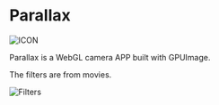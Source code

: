 # Parallax

![ICON](https://is5-ssl.mzstatic.com/image/thumb/Purple114/v4/26/05/fe/2605fe8a-5c6a-2ec4-de3b-8fab8a70966b/AppIcon-0-0-1x_U007emarketing-0-0-0-10-0-0-sRGB-0-0-0-GLES2_U002c0-512MB-85-220-0-0.png/460x0w.webp)

Parallax is a WebGL camera APP built with GPUImage.

The filters are from movies.

![Filters](https://is3-ssl.mzstatic.com/image/thumb/Purple113/v4/46/63/6a/46636a9a-c401-2504-165d-c8bb8161cfb5/pr_source.png/460x0w.webp)
